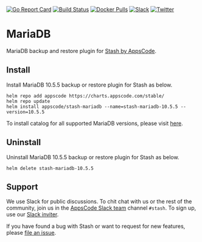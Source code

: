 [![Go Report Card](https://goreportcard.com/badge/stash.appscode.dev/mariadb)](https://goreportcard.com/report/stash.appscode.dev/mariadb)
[![Build Status](https://travis-ci.org/stashed/mariadb.svg?branch=master)](https://travis-ci.org/stashed/mariadb)
[![Docker Pulls](https://img.shields.io/docker/pulls/stashed/stash-mariadb.svg)](https://hub.docker.com/r/stashed/stash-mariadb/)
[![Slack](https://slack.appscode.com/badge.svg)](https://slack.appscode.com)
[![Twitter](https://img.shields.io/twitter/follow/appscodehq.svg?style=social&logo=twitter&label=Follow)](https://twitter.com/intent/follow?screen_name=AppsCodeHQ)

# MariaDB

MariaDB backup and restore plugin for [Stash by AppsCode](https://appscode.com/products/stash).

## Install

Install MariaDB 10.5.5 backup or restore plugin for Stash as below.

```console
helm repo add appscode https://charts.appscode.com/stable/
helm repo update
helm install appscode/stash-mariadb --name=stash-mariadb-10.5.5 --version=10.5.5
```

To install catalog for all supported MariaDB versions, please visit [here](https://github.com/stashed/catalog).

## Uninstall

Uninstall MariaDB 10.5.5 backup or restore plugin for Stash as below.

```console
helm delete stash-mariadb-10.5.5
```

## Support

We use Slack for public discussions. To chit chat with us or the rest of the community, join us in the [AppsCode Slack team](https://appscode.slack.com/messages/C8NCX6N23/details/) channel `#stash`. To sign up, use our [Slack inviter](https://slack.appscode.com/).

If you have found a bug with Stash or want to request for new features, please [file an issue](https://github.com/stashed/project/issues/new).
